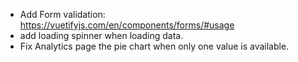 - Add Form validation: https://vuetifyjs.com/en/components/forms/#usage
- add loading spinner when loading data.
- Fix Analytics page the pie chart when only one value is available.